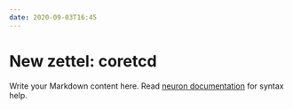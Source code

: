 ```yaml
---
date: 2020-09-03T16:45
---
```


# New zettel: coretcd

Write your Markdown content here. Read [neuron documentation](https://neuron.zettel.page/2011404.html) for syntax help.

